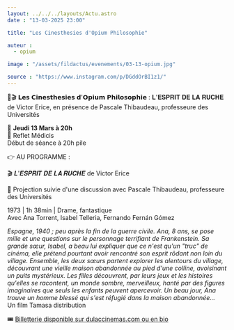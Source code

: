 ```yaml
---
layout: ../../../layouts/Actu.astro
date : "13-03-2025 23:00"

title: "Les Cinesthesies d'Opium Philosophie"

auteur :
  - opium

image : "/assets/fildactus/evenements/03-13-opium.jpg"

source : "https://www.instagram.com/p/DGddOrBI1z1/"
---
```


🖤🎬 𝗟𝗲𝘀 𝗖𝗶𝗻𝗲𝘀𝘁𝗵𝗲𝘀𝗶𝗲𝘀 𝗱'𝗢𝗽𝗶𝘂𝗺 𝗣𝗵𝗶𝗹𝗼𝘀𝗼𝗽𝗵𝗶𝗲 : 𝐋'𝐄𝐒𝐏𝐑𝐈𝐓 𝐃𝐄 𝐋𝐀 𝐑𝐔𝐂𝐇𝐄 de Victor Erice, en présence de Pascale Thibaudeau, professeure des Universités

📅 __Jeudi 13 Mars à 20h__  
📍 Reflet Médicis  
Début de séance à 20h pile

👉 AU PROGRAMME :  

🎬 𝑳'𝑬𝑺𝑷𝑹𝑰𝑻 𝑫𝑬 𝑳𝑨 𝑹𝑼𝑪𝑯𝑬 de Victor Erice

🎤 Projection suivie d'une discussion avec Pascale Thibaudeau, professeure des Universités

1973 | 1h 38min | Drame, fantastique  
Avec Ana Torrent, Isabel Telleria, Fernando Fernán Gómez

*Espagne, 1940 ; peu après la fin de la guerre civile. Ana, 8 ans, se pose mille et une questions sur le personnage terrifiant de Frankenstein. Sa grande sœur, Isabel, a beau lui expliquer que ce n'est qu'un "truc" de cinéma, elle prétend pourtant avoir rencontré son esprit rôdant non loin du village. Ensemble, les deux sœurs partent explorer les alentours du village, découvrant une vieille maison abandonnée au pied d'une colline, avoisinant un puits mystérieux. Les filles découvrent, par leurs jeux et les histoires qu'elles se racontent, un monde sombre, merveilleux, hanté par des figures imaginaires que seuls les enfants peuvent apercevoir. Un beau jour, Ana trouve un homme blessé qui s'est réfugié dans la maison abandonnée...*  
Un film Tamasa distribution

🎟️ [Billetterie disponible sur dulaccinemas.com ou en bio](https://dulaccinemas.com/article/les-cinesthesies-dopium-philosophie-lesprit-de-la-ruche-de-victor-erice-en-presence-de)